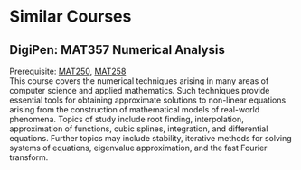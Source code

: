 # Similar Courses
## DigiPen: MAT357 Numerical Analysis
Prerequisite: [MAT250](https://github.com/Alegruz/Game-AI-Track/tree/master/1_1/AMTH1004_LINEAR_ALGEBRA/READMD.md), [MAT258](https://github.com/Alegruz/Game-AI-Track/tree/master/2_1/CSE201_DISCRETE_STRUCTURES/README.md)<br>
This course covers the numerical techniques arising in many areas of computer science and applied mathematics. Such techniques provide essential tools for obtaining approximate solutions to non-linear equations arising from the construction of mathematical models of real-world phenomena. Topics of study include root finding, interpolation, approximation of functions, cubic splines, integration, and differential equations. Further topics may include stability, iterative methods for solving systems of equations, eigenvalue approximation, and the fast Fourier transform.